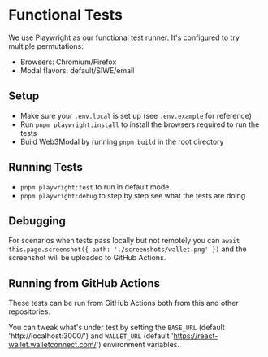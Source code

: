 # Functional Tests

We use Playwright as our functional test runner. It's configured to try multiple permutations:

- Browsers: Chromium/Firefox
- Modal flavors: default/SIWE/email

## Setup

- Make sure your `.env.local` is set up (see `.env.example` for reference)
- Run `pnpm playwright:install` to install the browsers required to run the tests
- Build Web3Modal by running `pnpm build` in the root directory

## Running Tests

- `pnpm playwright:test` to run in default mode.
- `pnpm playwright:debug` to step by step see what the tests are doing

## Debugging

For scenarios when tests pass locally but not remotely you can `await this.page.screenshot({ path: './screenshots/wallet.png' })` and the screenshot will be uploaded to GitHub Actions.

## Running from GitHub Actions

These tests can be run from GitHub Actions both from this and other repositories.

You can tweak what's under test by setting the `BASE_URL` (default 'http://localhost:3000/') and `WALLET_URL` (default 'https://react-wallet.walletconnect.com/') environment variables.
